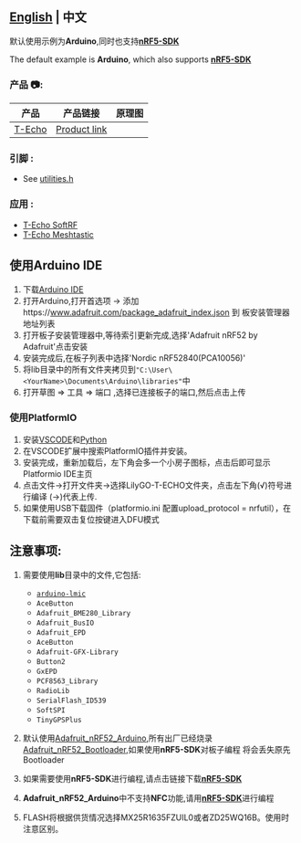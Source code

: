 
## **[English](../README.MD) | 中文**

默认使用示例为**Arduino**,同时也支持[**nRF5-SDK**](https://www.nordicsemi.com/Software-and-Tools/Software/nRF5-SDK/Download)

The default example is **Arduino**, which also supports [**nRF5-SDK**](https://www.nordicsemi.com/Software-and-Tools/Software/nRF5-SDK/Download)


<h3 align = "left">产品 📷:</h3>

|    产品    |                               产品链接                               | 原理图 |
| :--------: | :------------------------------------------------------------------: | :----: |
| [T-Echo]() | [Product link](https://pt.aliexpress.com/item/1005002842456390.html) |        |

<h3 align = "left">引脚 :</h3>

- See [utilities.h](examples/Integration/utilities.h)

<h3 align = "left">应用 :</h3>

- [T-Echo SoftRF](https://github.com/lyusupov/SoftRF/wiki/Badge-Edition)
- [T-Echo Meshtastic](https://github.com/meshtastic/Meshtastic-device/tree/v1.2.42.2759c8d)







## 使用**Arduino IDE**
1. 下载[Arduino IDE](https://www.arduino.cc/en/software)
2. 打开Arduino,打开首选项 -> 添加https://www.adafruit.com/package_adafruit_index.json 到 板安装管理器地址列表
3. 打开板子安装管理器中,等待索引更新完成,选择'Adafruit nRF52 by Adafruit'点击安装
4. 安装完成后,在板子列表中选择'Nordic nRF52840(PCA10056)'
5. 将lib目录中的所有文件夹拷贝到`"C:\User\<YourName>\Documents\Arduino\libraries"`中
6. 打开草图 => 工具 => 端口 ,选择已连接板子的端口,然后点击上传

### 使用**PlatformIO**
1. 安装[VSCODE](https://code.visualstudio.com/)和[Python](https://www.python.org/)
2. 在VSCODE扩展中搜索PlatformIO插件并安装。
3. 安装完成，重新加载后，左下角会多一个小房子图标，点击后即可显示Platformio IDE主页
4. 点击文件->打开文件夹->选择LilyGO-T-ECHO文件夹，点击左下角(√)符号进行编译 (→)代表上传.
5.  如果使用USB下载固件（platformio.ini 配置upload_protocol = nrfutil），在下载前需要双击复位按键进入DFU模式

## 注意事项:
1. 需要使用**lib**目录中的文件,它包括:
   - [`arduino-lmic`](https://github.com/mcci-catena/arduino-lmic)
   - `AceButton` 
   - `Adafruit_BME280_Library`   
   - `Adafruit_BusIO`        
   - `Adafruit_EPD`          
   - `AceButton` 
   - `Adafruit-GFX-Library`   
   - `Button2`        
   - `GxEPD`            
   - `PCF8563_Library `               
   - `RadioLib`     
   - `SerialFlash_ID539 `               
   - `SoftSPI`   
   - `TinyGPSPlus`   

2. 默认使用[Adafruit_nRF52_Arduino](https://github.com/adafruit/Adafruit_nRF52_Arduino),所有出厂已经烧录[Adafruit_nRF52_Bootloader](https://github.com/adafruit/Adafruit_nRF52_Bootloader),如果使用**nRF5-SDK**对板子编程 将会丢失原先Bootloader

3. 如果需要使用**nRF5-SDK**进行编程,请点击链接下载[**nRF5-SDK**](https://www.nordicsemi.com/Software-and-Tools/Software/nRF5-SDK/Download)

4. **Adafruit_nRF52_Arduino**中不支持**NFC**功能,请用[**nRF5-SDK**](https://www.nordicsemi.com/Software-and-Tools/Software/nRF5-SDK/Download)进行编程
5. FLASH将根据供货情况选择MX25R1635FZUIL0或者ZD25WQ16B。使用时注意区别。